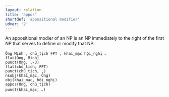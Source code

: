 ```yaml
---
layout: relation
title: 'appos'
shortdef: 'appositional modifier'
udver: '2'
---
```


An appositional modier of an NP is an NP immediately to the right of the first NP that serves to
define or modify that NP.

~~~ sdparse
Ông Minh , chủ_tịch FPT , khai_mạc hội_nghị 。
flat(Ông, Minh)
punct(Ông, ,-3)
flat(chủ_tịch, FPT)
punct(chủ_tịch, ,)
nsubj(khai_mạc, Ông)
obj(khai_mạc, hội_nghị)
appos(Ông, chủ_tịch)
punct(khai_mạc, 。)
~~~

<!-- Interlanguage links updated St lis 3 20:58:39 CET 2021 -->
